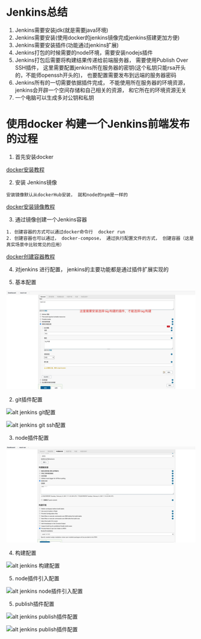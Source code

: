 # Jenkins总结

1. Jenkins需要安装jdk(就是需要java环境)
2. Jenkins需要安装(使用docker的jenkins镜像完成jenkins搭建更加方便)
3. Jenkins需要安装插件(功能通过jenkins扩展)
4. Jenkins打包的时候需要的node环境，需要安装nodejs插件
5. Jenkins打包后需要将构建结果传递给前端服务器， 需要使用Publish Over SSH插件， 这里需要配置jenkins所在服务器的密钥(这个私钥只能rsa开头的，不能师openssh开头的)， 也要配置需要发布到远端的服务器密码
6. Jenkins所有的一切需要依据插件完成， 不能使用所在服务器的环境资源， jenkins会开辟一个空间存储和自己相关的资源， 和它所在的环境资源无关
7. 一个电脑可以生成多对公钥和私钥

# 使用docker 构建一个Jenkins前端发布 的过程

1. 首先安装docker

[docker安装教程](https://yeasy.gitbook.io/docker_practice/install)

2. 安装 Jenkins镜像
```
安装镜像默认从dockerHub安装， 就和node的npm是一样的
```

[docker安装镜像教程](https://yeasy.gitbook.io/docker_practice/image/pull)

3. 通过镜像创建一个Jenkins容器
```
1. 创建容器的方式可以通过docker命令行  docker run
2. 创建容器也可以通过， docker-compose， 通过执行配置文件的方式， 创建容器（这是真实场景中比较常见的应用）
```

[docker创建容器教程](https://yeasy.gitbook.io/docker_practice/container/run)

4. 对jenkins 进行配置， jenkins的主要功能都是通过插件扩展实现的

1. 基本配置

![alt jenkins基本配置](./images/git-tag-plugin-jenkins.jpeg)

2. git插件配置

![alt jenkins git配置](./images/git-plugin-jenkins.jpeg)

![alt jenkins git ssh配置](./images/git-plugin-ssh-jenkins.jpeg)

3. node插件配置

![alt jenkins node插件配置](./images/node-plugin-jenkins.jpeg)

4. 构建配置

![alt jenkins 构建配置](./images/build-jenkins.jpeg)

5. node插件引入配置

![alt jenkins node插件引入配置](./images/node-plugin-jenkins-import.jpeg)

5. publish插件配置

![alt jenkins publish插件配置](./images/publish-over-ssh-jenkins.jpeg)

![alt jenkins publish插件配置](./images/publish-over-ssh-config-jenkins.jpeg)







